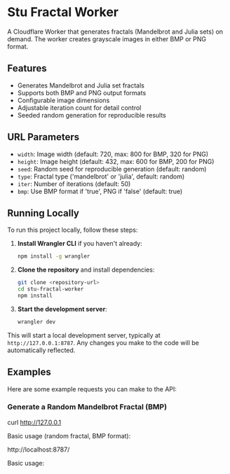 # Stu Fractal Worker

A Cloudflare Worker that generates fractals (Mandelbrot and Julia sets) on demand. The worker creates grayscale images in either BMP or PNG format.

## Features

- Generates Mandelbrot and Julia set fractals
- Supports both BMP and PNG output formats
- Configurable image dimensions
- Adjustable iteration count for detail control
- Seeded random generation for reproducible results

## URL Parameters

- `width`: Image width (default: 720, max: 800 for BMP, 320 for PNG)
- `height`: Image height (default: 432, max: 600 for BMP, 200 for PNG)
- `seed`: Random seed for reproducible generation (default: random)
- `type`: Fractal type ('mandelbrot' or 'julia', default: random)
- `iter`: Number of iterations (default: 50)
- `bmp`: Use BMP format if 'true', PNG if 'false' (default: true)

## Running Locally

To run this project locally, follow these steps:

1. **Install Wrangler CLI** if you haven't already:
   ```bash
   npm install -g wrangler
   ```

2. **Clone the repository** and install dependencies:
   ```bash
   git clone <repository-url>
   cd stu-fractal-worker
   npm install
   ```

3. **Start the development server**:
   ```bash
   wrangler dev
   ```

This will start a local development server, typically at `http://127.0.0.1:8787`. Any changes you make to the code will be automatically reflected.

## Examples

Here are some example requests you can make to the API:

### Generate a Random Mandelbrot Fractal (BMP)

curl http://127.0.0.1

Basic usage (random fractal, BMP format):

http://localhost:8787/

Basic usage: 